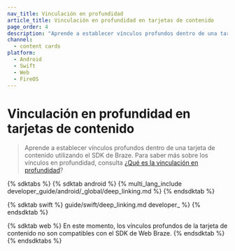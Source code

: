 ```yaml
---
nav_title: Vinculación en profundidad
article_title: Vinculación en profundidad en tarjetas de contenido
page_order: 4
description: "Aprende a establecer vínculos profundos dentro de una tarjeta de contenido utilizando el SDK de Braze."
channel:
  - content cards
platform:
  - Android
  - Swift
  - Web
  - FireOS
---
```


# Vinculación en profundidad en tarjetas de contenido

> Aprende a establecer vínculos profundos dentro de una tarjeta de contenido utilizando el SDK de Braze. Para saber más sobre los vínculos en profundidad, consulta [¿Qué es la vinculación en profundidad]({{site.baseurl}}/user_guide/personalization_and_dynamic_content/deep_linking_to_in-app_content/#what-is-deep-linking)?

{% sdktabs %}
{% sdktab android %}
{% multi_lang_include developer_guide/android/_global/deep_linking.md %}
{% endsdktab %}

{% sdktab swift %}
guide/swift/deep_linking.md developer_ %}
{% endsdktab %}

{% sdktab web %}
En este momento, los vínculos profundos de la tarjeta de contenido no son compatibles con el SDK de Web Braze.
{% endsdktab %}
{% endsdktabs %}
